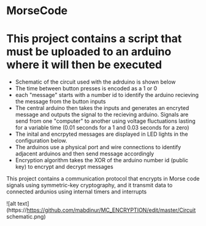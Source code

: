 # MorseCode
# This project contains a script that must be uploaded to an arduino where it will then be executed 

- Schematic of the circuit used with the adrduino is shown below
- The time between button presses is encoded as a 1 or 0
- each "message" starts with a number id to identify the arduino 
recieving the message from the button inputs
- The central arduino then takes the inputs and generates an encryted 
message and outputs the signal to the recieving arduino. Signals are send 
from one "computer" to another using voltage fluctuations lasting for a 
variable time (0.01 seconds for a 1 and 0.03 seconds for a zero)
- The inital and encrpyted messages are displayed in LED lights in the 
configuration below.
- The arduinos use a physical port and wire connections to identify 
adjacent arduinos and then send message accordingly
- Encryption algorithm takes the XOR of the arduino number id 
(public key) to encrypt and decrypt messages
                  
             
This project contains a communication protocol that encrypts in Morse code signals using
symmetric-key cryptography, and it transmit data to connected ardunios using internal timers and interrupts


![alt text](https://https://github.com/mabdinur/MC_ENCRYPTION/edit/master/Circuit schematic.png)
